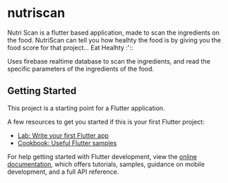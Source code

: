 # nutriscan

Nutri Scan is a flutter based application, made to scan the ingredients on the food. NutriScan can tell you how healhty the food is by giving you the food score for that project... Eat Healhty :'::

Uses firebase realtime database to scan the ingredients, and read the specific parameters of the ingredients of the food.

## Getting Started

This project is a starting point for a Flutter application.

A few resources to get you started if this is your first Flutter project:

- [Lab: Write your first Flutter app](https://docs.flutter.dev/get-started/codelab)
- [Cookbook: Useful Flutter samples](https://docs.flutter.dev/cookbook)

For help getting started with Flutter development, view the
[online documentation](https://docs.flutter.dev/), which offers tutorials,
samples, guidance on mobile development, and a full API reference.
